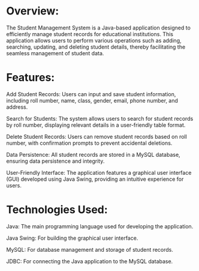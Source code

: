 # Overview:
The Student Management System is a Java-based application designed to efficiently manage student records for educational institutions. This application allows users to perform various operations such as adding, searching, updating, and deleting student details, thereby facilitating the seamless management of student data.

# Features:

Add Student Records: Users can input and save student information, including roll number, name, class, gender, email, phone number, and address.

Search for Students: The system allows users to search for student records by roll number, displaying relevant details in a user-friendly table format.

Delete Student Records: Users can remove student records based on roll number, with confirmation prompts to prevent accidental deletions.

Data Persistence: All student records are stored in a MySQL database, ensuring data persistence and integrity.

User-Friendly Interface: The application features a graphical user interface (GUI) developed using Java Swing, providing an intuitive experience for users.

# Technologies Used:

Java: The main programming language used for developing the application.

Java Swing: For building the graphical user interface.

MySQL: For database management and storage of student records.

JDBC: For connecting the Java application to the MySQL database.
